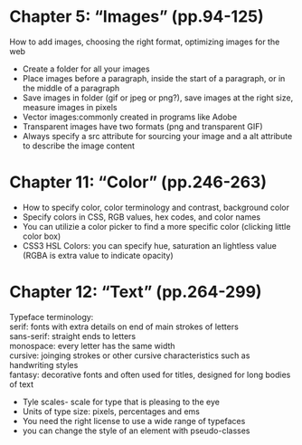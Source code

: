 # Chapter 5: “Images” (pp.94-125) <br>
How to add images, choosing the right format, optimizing images for the web
- Create a folder for all your images<br>
- Place images before a paragraph, inside the start of a paragraph, or in the middle of a paragraph<br>
- Save images in folder (gif or jpeg or png?), save images at the right size, measure images in pixels<br>
- Vector images:commonly created in programs like Adobe <br>
- Transparent images have two formats (png and transparent GIF)<br>
- Always specify a src attribute for sourcing your image and a alt attribute to describe the image content<br>
# Chapter 11: “Color” (pp.246-263) <br>
- How to specify color, color terminology and contrast, background color<br>
- Specify colors in CSS, RGB values, hex codes, and color names<br>
- You can utilizie a color picker to find a more specific color (clicking little color box)<br>
- CSS3 HSL Colors: you can specify hue, saturation an lightless value (RGBA is extra value to indicate opacity)<br>
# Chapter 12: “Text” (pp.264-299) <br>
Typeface terminology: <br>
serif: fonts with extra details on end of main strokes of letters<br>
sans-serif: straight ends to letters<br>
monospace: every letter has the same width <br>
cursive: joinging strokes or other cursive characteristics such as handwriting styles<br>
fantasy: decorative fonts and often used for titles, designed for long bodies of text <br>
- Tyle scales- scale for type that is pleasing to the eye<br>
- Units of type size: pixels, percentages and ems<br>
- You need the right license to use a wide range of typefaces<br>
- you can change the style of an element with pseudo-classes<br>
